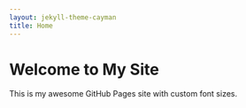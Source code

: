 ```yaml
---
layout: jekyll-theme-cayman
title: Home
---
```


# Welcome to My Site

This is my awesome GitHub Pages site with custom font sizes.
